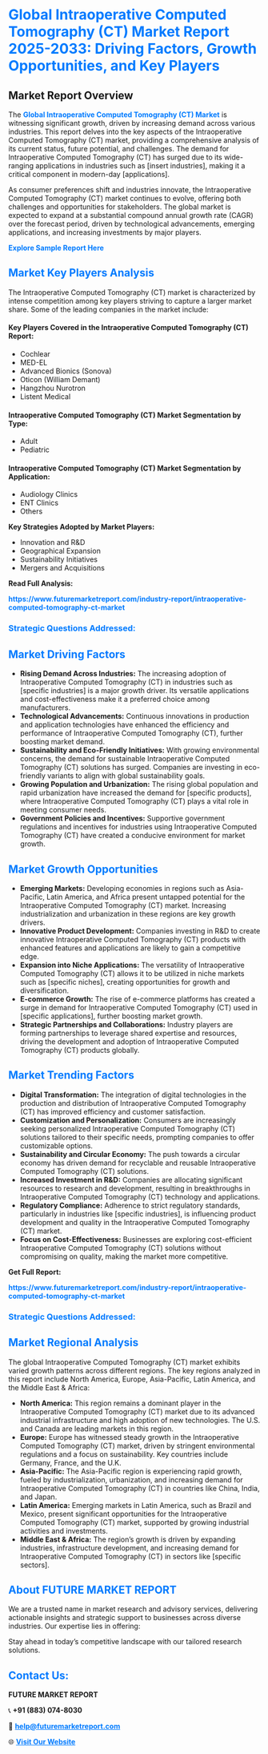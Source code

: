 <h1 style="color: #007BFF;">Global Intraoperative Computed Tomography (CT) Market Report 2025-2033: Driving Factors, Growth Opportunities, and Key Players</h1>

<section id="overview">
<h2>Market Report Overview</h2>
<p>The <a href="https://www.futuremarketreport.com/industry-report/intraoperative-computed-tomography-ct-market" style="color: #007BFF; text-decoration: none;"><strong>Global Intraoperative Computed Tomography (CT) Market</strong></a> is witnessing significant growth, driven by increasing demand across various industries. This report delves into the key aspects of the Intraoperative Computed Tomography (CT) market, providing a comprehensive analysis of its current status, future potential, and challenges. The demand for Intraoperative Computed Tomography (CT) has surged due to its wide-ranging applications in industries such as [insert industries], making it a critical component in modern-day [applications].</p>
<p>As consumer preferences shift and industries innovate, the Intraoperative Computed Tomography (CT) market continues to evolve, offering both challenges and opportunities for stakeholders. The global market is expected to expand at a substantial compound annual growth rate (CAGR) over the forecast period, driven by technological advancements, emerging applications, and increasing investments by major players.</p>
</section>

<section id="overview">
<p><a href="https://www.futuremarketreport.com/request-sample/reportId=36066" style="color: #007BFF; text-decoration: none;"><strong>Explore Sample Report Here</strong></a></p>
</section>

<section id="key-players">
<h2 style="color: #007BFF;">Market Key Players Analysis</h2>
<p>The Intraoperative Computed Tomography (CT) market is characterized by intense competition among key players striving to capture a larger market share. Some of the leading companies in the market include:</p>
<h4>Key Players Covered in the Intraoperative Computed Tomography (CT) Report:</h4>
<ul><li>Cochlear</li><li>MED-EL</li><li>Advanced Bionics (Sonova)</li><li>Oticon (William Demant)</li><li>Hangzhou Nurotron</li><li>Listent Medical</li></ul>
<h4>Intraoperative Computed Tomography (CT) Market Segmentation by Type:</h4>
<ul><li>Adult</li><li>Pediatric</li></ul>

<h4>Intraoperative Computed Tomography (CT) Market Segmentation by Application:</h4>
<ul><li>Audiology Clinics</li><li>ENT Clinics</li><li>Others</li></ul>
<p><strong>Key Strategies Adopted by Market Players:</strong></p>
<ul>
<li>Innovation and R&D</li>
<li>Geographical Expansion</li>
<li>Sustainability Initiatives</li>
<li>Mergers and Acquisitions</li>
</ul>
</section>

<section>
<p><strong>Read Full Analysis: </strong></p><a href="https://www.futuremarketreport.com/industry-report/intraoperative-computed-tomography-ct-market" style="color: #007BFF; text-decoration: none;"><strong>https://www.futuremarketreport.com/industry-report/intraoperative-computed-tomography-ct-market</strong></a>
<h3 style="color: #007BFF;">Strategic Questions Addressed:</h3>
</section>

<section id="driving-factors">
<h2 style="color: #007BFF;">Market Driving Factors</h2>
<ul>
<li><strong>Rising Demand Across Industries:</strong> The increasing adoption of Intraoperative Computed Tomography (CT) in industries such as [specific industries] is a major growth driver. Its versatile applications and cost-effectiveness make it a preferred choice among manufacturers.</li>
<li><strong>Technological Advancements:</strong> Continuous innovations in production and application technologies have enhanced the efficiency and performance of Intraoperative Computed Tomography (CT), further boosting market demand.</li>
<li><strong>Sustainability and Eco-Friendly Initiatives:</strong> With growing environmental concerns, the demand for sustainable Intraoperative Computed Tomography (CT) solutions has surged. Companies are investing in eco-friendly variants to align with global sustainability goals.</li>
<li><strong>Growing Population and Urbanization:</strong> The rising global population and rapid urbanization have increased the demand for [specific products], where Intraoperative Computed Tomography (CT) plays a vital role in meeting consumer needs.</li>
<li><strong>Government Policies and Incentives:</strong> Supportive government regulations and incentives for industries using Intraoperative Computed Tomography (CT) have created a conducive environment for market growth.</li>
</ul>
</section>

<section id="growth-opportunities">
<h2 style="color: #007BFF;">Market Growth Opportunities</h2>
<ul>
<li><strong>Emerging Markets:</strong> Developing economies in regions such as Asia-Pacific, Latin America, and Africa present untapped potential for the Intraoperative Computed Tomography (CT) market. Increasing industrialization and urbanization in these regions are key growth drivers.</li>
<li><strong>Innovative Product Development:</strong> Companies investing in R&D to create innovative Intraoperative Computed Tomography (CT) products with enhanced features and applications are likely to gain a competitive edge.</li>
<li><strong>Expansion into Niche Applications:</strong> The versatility of Intraoperative Computed Tomography (CT) allows it to be utilized in niche markets such as [specific niches], creating opportunities for growth and diversification.</li>
<li><strong>E-commerce Growth:</strong> The rise of e-commerce platforms has created a surge in demand for Intraoperative Computed Tomography (CT) used in [specific applications], further boosting market growth.</li>
<li><strong>Strategic Partnerships and Collaborations:</strong> Industry players are forming partnerships to leverage shared expertise and resources, driving the development and adoption of Intraoperative Computed Tomography (CT) products globally.</li>
</ul>
</section>

<section id="trending-factors">
<h2 style="color: #007BFF;">Market Trending Factors</h2>
<ul>
<li><strong>Digital Transformation:</strong> The integration of digital technologies in the production and distribution of Intraoperative Computed Tomography (CT) has improved efficiency and customer satisfaction.</li>
<li><strong>Customization and Personalization:</strong> Consumers are increasingly seeking personalized Intraoperative Computed Tomography (CT) solutions tailored to their specific needs, prompting companies to offer customizable options.</li>
<li><strong>Sustainability and Circular Economy:</strong> The push towards a circular economy has driven demand for recyclable and reusable Intraoperative Computed Tomography (CT) solutions.</li>
<li><strong>Increased Investment in R&D:</strong> Companies are allocating significant resources to research and development, resulting in breakthroughs in Intraoperative Computed Tomography (CT) technology and applications.</li>
<li><strong>Regulatory Compliance:</strong> Adherence to strict regulatory standards, particularly in industries like [specific industries], is influencing product development and quality in the Intraoperative Computed Tomography (CT) market.</li>
<li><strong>Focus on Cost-Effectiveness:</strong> Businesses are exploring cost-efficient Intraoperative Computed Tomography (CT) solutions without compromising on quality, making the market more competitive.</li>
</ul>
</section>

<section>
<p><strong>Get Full Report: </strong></p><a href="https://www.futuremarketreport.com/industry-report/intraoperative-computed-tomography-ct-market" style="color: #007BFF; text-decoration: none;"><strong>https://www.futuremarketreport.com/industry-report/intraoperative-computed-tomography-ct-market</strong></a>
<h3 style="color: #007BFF;">Strategic Questions Addressed:</h3>
</section>


<section id="regional-analysis">
<h2 style="color: #007BFF;">Market Regional Analysis</h2>
<p>The global Intraoperative Computed Tomography (CT) market exhibits varied growth patterns across different regions. The key regions analyzed in this report include North America, Europe, Asia-Pacific, Latin America, and the Middle East & Africa:</p>
<ul>
<li><strong>North America:</strong> This region remains a dominant player in the Intraoperative Computed Tomography (CT) market due to its advanced industrial infrastructure and high adoption of new technologies. The U.S. and Canada are leading markets in this region.</li>
<li><strong>Europe:</strong> Europe has witnessed steady growth in the Intraoperative Computed Tomography (CT) market, driven by stringent environmental regulations and a focus on sustainability. Key countries include Germany, France, and the U.K.</li>
<li><strong>Asia-Pacific:</strong> The Asia-Pacific region is experiencing rapid growth, fueled by industrialization, urbanization, and increasing demand for Intraoperative Computed Tomography (CT) in countries like China, India, and Japan.</li>
<li><strong>Latin America:</strong> Emerging markets in Latin America, such as Brazil and Mexico, present significant opportunities for the Intraoperative Computed Tomography (CT) market, supported by growing industrial activities and investments.</li>
<li><strong>Middle East & Africa:</strong> The region’s growth is driven by expanding industries, infrastructure development, and increasing demand for Intraoperative Computed Tomography (CT) in sectors like [specific sectors].</li>
</ul>
</section>

<footer>
<h2 style="color: #007BFF;">About FUTURE MARKET REPORT</h2>
<p>We are a trusted name in market research and advisory services, delivering actionable insights and strategic support to businesses across diverse industries. Our expertise lies in offering:</p>

<p>Stay ahead in today’s competitive landscape with our tailored research solutions.</p>

<h2 style="color: #007BFF;">Contact Us:</h2>
<p><strong>FUTURE MARKET REPORT</strong></p>
<p>📞 <strong>+91 (883) 074-8030</strong></p>
<p>📧 <strong><a href="mailto:help@futuremarketreport.com" style="color: #007BFF;">help@futuremarketreport.com</a></strong></p>
<p>🌐 <strong><a href="https://www.futuremarketreport.com/" style="color: #007BFF;">Visit Our Website</a></strong></p>
</footer>